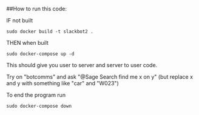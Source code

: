 ##How to run this code:

IF not built
```
sudo docker build -t slackbot2 .
```


THEN when built
```
sudo docker-compose up -d
```

This should give you user to server and server to user code.

Try on "botcomms" and ask 
"@Sage Search find me x on y" (but replace x and y with something like "car" and "W023")

To end the program run 

```
sudo docker-compose down
```
